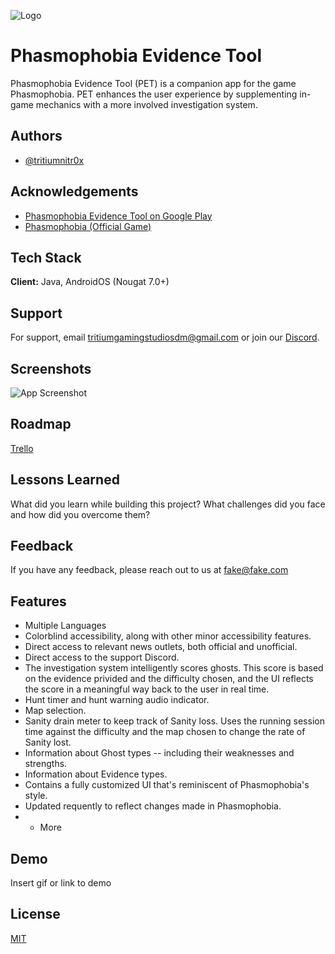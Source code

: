 ![Logo](https://lh3.googleusercontent.com/PMa9Mqag_nOUFZbDqKXRrKFdp9edQS2CD0F4nzv5SDuFq_GzlzXS41YgV5MunlYiiZ0m)


# Phasmophobia Evidence Tool

Phasmophobia Evidence Tool (PET) is a companion app for the game Phasmophobia. PET enhances the user experience by supplementing in-game mechanics with a more involved investigation system.
## Authors

- [@tritiumnitr0x](https://github.com/TRITIUMNITR0X)


## Acknowledgements

 - [Phasmophobia Evidence Tool on Google Play](https://awesomeopensource.com/project/elangosundar/awesome-README-templates)
 - [Phasmophobia (Official Game)](https://store.steampowered.com/app/739630/Phasmophobia/)


## Tech Stack

**Client:** Java, AndroidOS (Nougat 7.0+)


## Support

For support, email tritiumgamingstudiosdm@gmail.com or join our [Discord](https://discord.gg/RawQP9H7y7).


## Screenshots

![App Screenshot](https://via.placeholder.com/468x300?text=App+Screenshot+Here)


## Roadmap

[Trello](https://trello.com/b/E124v6Pt/phasmophobia-evidence-tool-pet)


## Lessons Learned

What did you learn while building this project? What challenges did you face and how did you overcome them?


## Feedback

If you have any feedback, please reach out to us at fake@fake.com


## Features

- Multiple Languages
- Colorblind accessibility, along with other minor accessibility features.
- Direct access to relevant news outlets, both official and unofficial.
- Direct access to the support Discord.
- The investigation system intelligently scores ghosts. This score is based on the evidence privided and the difficulty chosen, and the UI reflects the score in a meaningful way back to the user in real time.
- Hunt timer and hunt warning audio indicator.
- Map selection.
- Sanity drain meter to keep track of Sanity loss. Uses the running session time against the difficulty and the map chosen to change the rate of Sanity lost.
- Information about Ghost types -- including their weaknesses and strengths.
- Information about Evidence types.
- Contains a fully customized UI that's reminiscent of Phasmophobia's style.
- Updated requently to reflect changes made in Phasmophobia.
- + More


## Demo

Insert gif or link to demo


## License

[MIT](https://github.com/TritiumGaming/Phasmophobia-Evidence-Picker-Privacy-Policy/blob/main/Privacy%20Policy)

